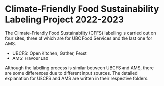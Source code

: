 # Climate-Friendly Food Sustainability Labeling Project 2022-2023

The Climate-Friendly Food Sustainability (CFFS) labelling is carried out on four sites, three of which are for UBC Food Services and the last one for AMS. 
- UBCFS: Open Kitchen, Gather, Feast
- AMS: Flavour Lab

Although the labelling process is similar between UBCFS and AMS, there are some differences due to different input sources. The detailed explanation for UBCFS and AMS are written in their respective folders.

